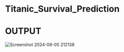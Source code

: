 # Titanic_Survival_Prediction
# OUTPUT

![Screenshot 2024-08-05 212138](https://github.com/user-attachments/assets/c910f0c3-cb34-4254-94f7-1c6df1f4654b)

